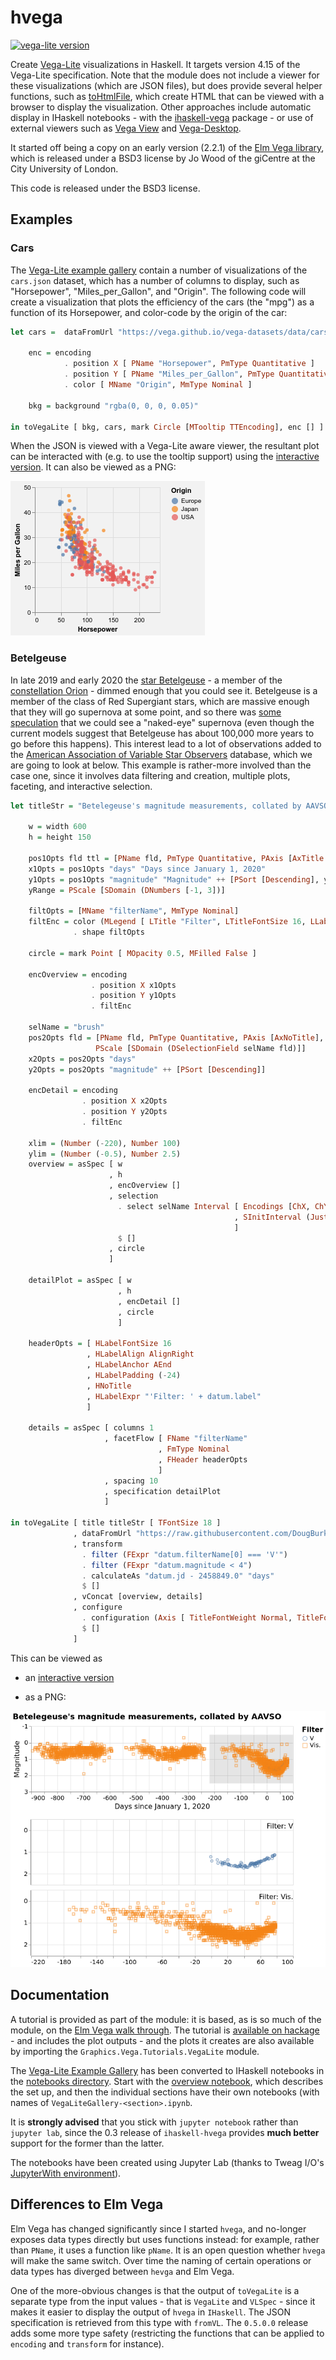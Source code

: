 # hvega

[![vega-lite version](https://img.shields.io/badge/Vega--Lite-v4.15-purple.svg)](https://vega.github.io/vega-lite/)

Create [Vega-Lite](https://vega.github.io/vega-lite/) visualizations in
Haskell. It targets version 4.15 of the Vega-Lite specification. Note that
the module does not include a viewer for these visualizations (which are
JSON files), but does provide several helper functions, such as
[toHtmlFile](https://hackage.haskell.org/package/hvega/docs/Graphics-Vega-VegaLite.html#v:toHtmlFile),
which create HTML that can be viewed
with a browser to display the visualization. Other approaches include
automatic display in IHaskell notebooks - with the
[ihaskell-vega](https://hackage.haskell.org/package/ihaskell-hvega)
package - or use of external viewers such as
[Vega View](https://hackage.haskell.org/package/vega-view) and
[Vega-Desktop](https://github.com/vega/vega-desktop).

It started off being a copy on an early version (2.2.1) of the
[Elm Vega library](http://package.elm-lang.org/packages/gicentre/elm-vega/2.2.1/VegaLite),
which is released under a BSD3 license by Jo Wood of the giCentre at the
City University of London.

This code is released under the BSD3 license.

## Examples

### Cars

The [Vega-Lite example gallery](https://vega.github.io/vega-lite/examples/) contain
a number of visualizations of the `cars.json` dataset, which has a number of
columns to display, such as "Horsepower", "Miles_per_Gallon", and "Origin". The
following code will create a visualization that plots the efficiency of the
cars (the "mpg") as a function of its Horsepower, and color-code by the
origin of the car:

```Haskell
let cars =  dataFromUrl "https://vega.github.io/vega-datasets/data/cars.json" []

    enc = encoding
            . position X [ PName "Horsepower", PmType Quantitative ]
            . position Y [ PName "Miles_per_Gallon", PmType Quantitative, PTitle "Miles per Gallon" ]
            . color [ MName "Origin", MmType Nominal ]

    bkg = background "rgba(0, 0, 0, 0.05)"

in toVegaLite [ bkg, cars, mark Circle [MTooltip TTEncoding], enc [] ]
```

When the JSON is viewed with a Vega-Lite aware viewer, the resultant plot
can be interacted with (e.g. to use the tooltip support) using the
[interactive version](https://vega.github.io/editor/#/url/vega-lite/N4IgtghgTg1iBcoAuB7FAbJBLADg0AxigHZICmpCIFRAJlsQOYgC+ANCEgJ45lUFYoBdH3YhaEJBHwgArlHRUAFkiQ4AzvAD0WgG5lGEAHSMsSJbIBGRrCj0GIAWglT1ZJOq0uIWgtHVGAFbqJKwcACTqBEpkkMqqGtr2hiZmFta2WlExkMlO6GZkegAsQSHEIBw0KPRMMkToKFAyAGZYZOi0VADyUFimFRzcvFTEKGAMEIpiAB6t7Z1UABJNbjgoAO5kzUM8fPAgAI6yEKRmklj6YSBc8x1dBwCyWCLqAPq8UG8A4lONg5wzCIqM9XgACT5g37of6VTh7KjHU7YKTYK4sMSWCAEGCMKAoWTEB4gKCMLEACgADGxqbSjJSAKwASlYQA).
It can also be viewed as a PNG:

![Simple scatterplot](https://raw.githubusercontent.com/DougBurke/hvega/master/hvega/images/example-car.png "Simple scatterplot")

### Betelgeuse

In late 2019 and early 2020 the
[star Betelgeuse](https://en.wikipedia.org/wiki/Betelgeuse) - a member of the
[constellation Orion](https://en.wikipedia.org/wiki/Orion_(constellation)) -
dimmed enough that you could see it. Betelgeuse is a member of the class of
Red Supergiant stars, which are massive enough that they will go supernova
at some point, and so there was
[some speculation](https://en.wikipedia.org/wiki/Betelgeuse#2019%E2%80%932020_fading)
that we could see a "naked-eye" supernova (even though the current models
suggest that Betelgeuse has about 100,000 more years to go before this happens).
This interest lead to a lot of observations added to the
[American Association of Variable Star Observers](https://www.aavso.org/)
database, which we are going to look at below. This example is rather-more
involved than the case one, since it involves data filtering and creation,
multiple plots, faceting, and interactive selection.

```Haskell
let titleStr = "Betelegeuse's magnitude measurements, collated by AAVSO"

    w = width 600
    h = height 150

    pos1Opts fld ttl = [PName fld, PmType Quantitative, PAxis [AxTitle ttl]]
    x1Opts = pos1Opts "days" "Days since January 1, 2020"
    y1Opts = pos1Opts "magnitude" "Magnitude" ++ [PSort [Descending], yRange]
    yRange = PScale [SDomain (DNumbers [-1, 3])]

    filtOpts = [MName "filterName", MmType Nominal]
    filtEnc = color (MLegend [ LTitle "Filter", LTitleFontSize 16, LLabelFontSize 14 ] : filtOpts)
              . shape filtOpts

    circle = mark Point [ MOpacity 0.5, MFilled False ]

    encOverview = encoding
                  . position X x1Opts
                  . position Y y1Opts
                  . filtEnc

    selName = "brush"
    pos2Opts fld = [PName fld, PmType Quantitative, PAxis [AxNoTitle],
                   PScale [SDomain (DSelectionField selName fld)]]
    x2Opts = pos2Opts "days"
    y2Opts = pos2Opts "magnitude" ++ [PSort [Descending]]

    encDetail = encoding
                . position X x2Opts
                . position Y y2Opts
                . filtEnc

    xlim = (Number (-220), Number 100)
    ylim = (Number (-0.5), Number 2.5)
    overview = asSpec [ w
                      , h
                      , encOverview []
                      , selection
                        . select selName Interval [ Encodings [ChX, ChY]
                                                  , SInitInterval (Just xlim) (Just ylim)
                                                  ]
                        $ []
                      , circle
                      ]

    detailPlot = asSpec [ w
                        , h
                        , encDetail []
                        , circle
                        ]

    headerOpts = [ HLabelFontSize 16
                 , HLabelAlign AlignRight
                 , HLabelAnchor AEnd
                 , HLabelPadding (-24)
                 , HNoTitle
                 , HLabelExpr "'Filter: ' + datum.label"
                 ]

    details = asSpec [ columns 1
                     , facetFlow [ FName "filterName"
                                 , FmType Nominal
                                 , FHeader headerOpts
                                 ]
                     , spacing 10
                     , specification detailPlot
                     ]

in toVegaLite [ title titleStr [ TFontSize 18 ]
              , dataFromUrl "https://raw.githubusercontent.com/DougBurke/hvega/master/hvega/data/betelgeuse-2020-03-19.json" []
              , transform
                . filter (FExpr "datum.filterName[0] === 'V'")
                . filter (FExpr "datum.magnitude < 4")
                . calculateAs "datum.jd - 2458849.0" "days"
                $ []
              , vConcat [overview, details]
              , configure
                . configuration (Axis [ TitleFontWeight Normal, TitleFontSize 16, LabelFontSize 14 ])
                $ []
              ]
```

This can be viewed as

 - an [interactive version](https://vega.github.io/editor/#/url/vega-lite/N4KABGBEAuBOCGA7AzgMwPawLaQFxgG1wIxhJUBLAG2gFNY8oATeaAVywDpKb6A5eFloEADAF0wAXmlgA5ADVZkAL4AaYhDI86DfJBbsuWeAHNEFdk1pgAPGAAsK9SVKR4yRvvgBPD6qgAxvBUAWxUrLSeBhycAFZMYAC0YABM9gCsAByZ9gCcnCIqxGLOgeiIlCaMoC5uAB4UHvg1LlDQFlS0AGLl0ADqtBQmABbQnoiYxlSQpbXhAEa0VD2I0ADKFABekfgAjPazJDAd3b0b24y7AGwaYMrEasRe0PDVt5BssNN6o9AADshcAB6IEIADunBMFmGbHmbGQ9ACvVoq04SKwQIAIug2CYAEKfADWtCBwwAbrQTPAgcZkDpSRSqUCDNTFnQqCZaPDaIkUiI+YkRABmRK7fKxZDlSAPUqQMlIxBBMb4IguFq1YaDEbKsC7dIiQ4QSDGWCE6qQdB-eABCzeRgiTjpfwwbx-HZQP7oCirGZQHidJiMVDBBGPVpQMEUJjQYaMK4iA23I0IzoBdpS5pJo7zWDw2OZ8O1b0Wc11RgEXl8-y7BMlKB2lWCx3+FKOsRhwtGlFIpjekxNQiQMvOu0lLO1aCu92Qb06MnBaWd+7hju1bvoXuIKoFwuQJFUTBvTtGyhLQN6bT8QSRQ2tF1u8boLDehe3uaUlHn0jju8LJYrdYtndfY3zvdpoE6TwumoHQZh-CcTgA85gJuY87h-Vc72QYZ4AfZpyAoM9PEvWABCEX172nCZn0QBdMNqMsd07AiiL0FhfDgtDKM8ABHNgkHA1gKApTjj3qRpzXAyC9ExHxkDAZBvQCawACkkH42BvF1Ft+UKZdC3oo4G2-LjTyoL9jVMcxLBveCoGQIJpNcJgn3gb1y1FfwhXbUDk0wHV9FoBzPz7UTmMnPCoD4gSLCEkTfKgeAGgHMgpOnABZKyLDYKwiiXLN9IgTD1SOZA3QCI9d01IZRkufVQMs01zUta1bXtZs2inTxPVnCj-VoL9gyoUMGsjaN8zAeNE2Y9dN23EyxP3Q8mLEsyLJIsjbLQo0Iqop8X2mBKjU6TlEC-EquL-ZYziAy4DjshCIOnaDeAYI6jjSpDbr2VDtsKgyEsgbDcPdLRCPM4iYKvcjnV2x8aLowHGIW0zwYs9i-Ae+zHNB-RXPc-C1qiOSKJTWg0woDMoBzPMVEM8NuL0aLVli9p4qx8SUuOJ7GEQMIqH+ldAeMi7dyJvRjDMbLcveoGcfNFzjAJ1xxagSXrJym97KWcn00QTwaewunZclWAAqsYKztC2W4aZ-iWZeNmtu2znJJOXn+cF1ovaKgrbz3dAqA4FBLn94NlJ1UWTzRyHXs2sK701eArF0FHdyugBBRVhmWqBPwThmroAUTqP5U8gWQXp0fBZDAABqMBoi4K6C9-eBFioAAFZO5sYXl7su9v-xui4fsBtKPaoKhAczqghn1vRYBqsYMIa22oGog7F29-2ytardLhEW59LHI0ABIHM1YxPF+AFgSBRl4EhaFYU4SmgUv2hjAfyl4ESOe6AP3sHESU+tZQTxWjAWgdQAp4loOyD83JZDyXVtLawQh3CfC-iiaAyB-D7nCHQBI8wtIZwzvINYAB5BO5AR7AUyDKJ4FsAhLz+HrTwAAJdAYIwA4XknA9knIkHyRzMvRAQV5LziXgNfw8x3ADTAOURurB4BgAIREYhpDyFULAAAClvoCEEYJjGcHgPAMkkpOCYBMECAAlJwMAABNHECkc5hASCGdAYADzoEJGAVgvDoD-EMUCaAkYgn0DRE+IEbIljzHQNAfxZ1AnBPvlCGMr90SkgoH8P4xIYnwLiQkhxABJRJYJ3D+KnmAGM1gECckUYgBS6AbTBDAEIXsqiAm1IUi8M2ijUCpF0pwaUyggA)

 - as a PNG:

![PNG version of the lightcurve](https://raw.githubusercontent.com/DougBurke/hvega/master/hvega/images/example-betelgeuse.png "PNG version of the lightcurve")

## Documentation

A tutorial is provided as part of the module: it is based, as is
so much of the module, on the
[Elm Vega walk through](https://github.com/gicentre/elm-vegalite/tree/master/docs/walkthrough).
The tutorial
is [available on hackage](https://hackage.haskell.org/package/hvega/docs/Graphics-Vega-Tutorials-VegaLite.html) - and includes the plot outputs -
and the plots it creates are also available by importing the
`Graphics.Vega.Tutorials.VegaLite` module.

The
[Vega-Lite Example Gallery](https://vega.github.io/vega-lite/examples/) has
been converted to IHaskell notebooks in the
[notebooks directory](https://github.com/DougBurke/hvega/tree/master/notebooks).
Start with the
[overview notebook](https://github.com/DougBurke/hvega/blob/master/notebooks/VegaLiteGallery.ipynb),
which describes the set up, and then the individual
sections have their own notebooks (with names of
`VegaLiteGallery-<section>.ipynb`.

It is **strongly advised** that you stick with `jupyter notebook`
rather than `jupyter lab`, since the 0.3 release of `ihaskell-hvega`
provides **much better** support for the former than the latter.

The notebooks have been created using Jupyter Lab (thanks to Tweag I/O's
[JupyterWith environment](https://www.tweag.io/posts/2019-02-28-jupyter-with.html)).

## Differences to Elm Vega

Elm Vega has changed significantly since I started `hvega`, and no-longer
exposes data types directly but uses functions instead: for example,
rather than `PName`, it uses a function like `pName`. It is an open
question whether `hvega` will make the same switch. Over time
the naming of certain operations or data types has diverged between
`hevga` and Elm Vega.

One of the more-obvious changes is that the output of `toVegaLite`
is a separate type from the input values - that is `VegaLite`
and `VLSpec` - since it makes it easier to display the output of
`hvega` in `IHaskell`. The JSON specification is retrieved from
this type with `fromVL`. The `0.5.0.0` release adds some more
type safety (restricting the functions that can be applied
to `encoding` and `transform` for instance).
